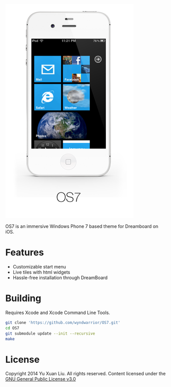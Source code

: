 ![OS7](img/preview.png)

OS7 is an immersive Windows Phone 7 based theme for Dreamboard on iOS.


Features
=========
- Customizable start menu
- Live tiles with html widgets
- Hassle-free installation through DreamBoard

Building
============
Requires Xcode and Xcode Command Line Tools.

```sh
git clone 'https://github.com/wyndwarrior/OS7.git'
cd OS7
git submodule update --init --recursive
make
```

License
=======

Copyright 2014 Yu Xuan Liu. All rights reserved. Content licensed under the [GNU General Public License v3.0](LICENSE)
